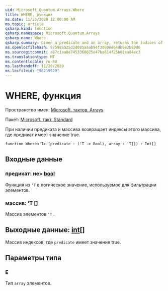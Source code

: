 ```yaml
---
uid: Microsoft.Quantum.Arrays.Where
title: WHERE, функция
ms.date: 11/25/2020 12:00:00 AM
ms.topic: article
qsharp.kind: function
qsharp.namespace: Microsoft.Quantum.Arrays
qsharp.name: Where
qsharp.summary: Given a predicate and an array, returns the indices of that array where the predicate is true.
ms.openlocfilehash: 97598aa25d2d085aaab94f3d60ee64db9e2b89d6
ms.sourcegitcommit: a87c1aa8e7453360025e47ba614f25b02ea84ec3
ms.translationtype: MT
ms.contentlocale: ru-RU
ms.lasthandoff: 11/26/2020
ms.locfileid: "96219929"
---
```

# <a name="where-function"></a>WHERE, функция

Пространство имен: [Microsoft. тактов. Arrays](xref:Microsoft.Quantum.Arrays)

Пакет: [Microsoft. такт. Standard](https://nuget.org/packages/Microsoft.Quantum.Standard)


При наличии предиката и массива возвращает индексы этого массива, где предикат имеет значение true.

```qsharp
function Where<'T> (predicate : ('T -> Bool), array : 'T[]) : Int[]
```


## <a name="input"></a>Входные данные

### <a name="predicate--t---bool"></a>предикат: не> [bool](xref:microsoft.quantum.lang-ref.bool)

Функция из `'T` в логическое значение, используемое для фильтрации элементов.


### <a name="array--t"></a>массив: 'T []

Массив элементов `'T` .



## <a name="output--int"></a>Выходные данные: [int](xref:microsoft.quantum.lang-ref.int)[]

Массив индексов, где `predicate` имеет значение true.

## <a name="type-parameters"></a>Параметры типа

### <a name="t"></a>Е

Тип `array` элементов.